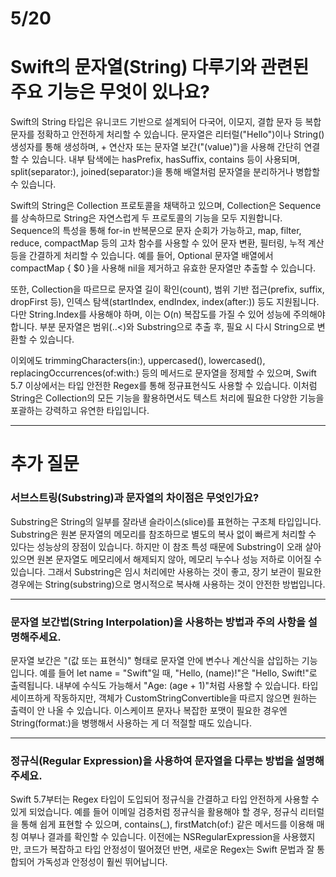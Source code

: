 # 5/20

# Swift의 문자열(String) 다루기와 관련된 주요 기능은 무엇이 있나요?
Swift의 String 타입은 유니코드 기반으로 설계되어 다국어, 이모지, 결합 문자 등 복합 문자를 정확하고 안전하게 처리할 수 있습니다. 문자열은 리터럴("Hello")이나 String() 생성자를 통해 생성하며, + 연산자 또는 문자열 보간("\(value)")을 사용해 간단히 연결할 수 있습니다. 내부 탐색에는 hasPrefix, hasSuffix, contains 등이 사용되며, split(separator:), joined(separator:)을 통해 배열처럼 문자열을 분리하거나 병합할 수 있습니다.

Swift의 String은 Collection 프로토콜을 채택하고 있으며, Collection은 Sequence를 상속하므로 String은 자연스럽게 두 프로토콜의 기능을 모두 지원합니다. Sequence의 특성을 통해 for-in 반복문으로 문자 순회가 가능하고, map, filter, reduce, compactMap 등의 고차 함수를 사용할 수 있어 문자 변환, 필터링, 누적 계산 등을 간결하게 처리할 수 있습니다. 예를 들어, Optional 문자열 배열에서 compactMap { $0 }을 사용해 nil을 제거하고 유효한 문자열만 추출할 수 있습니다.

또한, Collection을 따르므로 문자열 길이 확인(count), 범위 기반 접근(prefix, suffix, dropFirst 등), 인덱스 탐색(startIndex, endIndex, index(after:)) 등도 지원됩니다. 다만 String.Index를 사용해야 하며, 이는 O(n) 복잡도를 가질 수 있어 성능에 주의해야 합니다. 부분 문자열은 범위(..<)와 Substring으로 추출 후, 필요 시 다시 String으로 변환할 수 있습니다.

이외에도 trimmingCharacters(in:), uppercased(), lowercased(), replacingOccurrences(of:with:) 등의 메서드로 문자열을 정제할 수 있으며, Swift 5.7 이상에서는 타입 안전한 Regex를 통해 정규표현식도 사용할 수 있습니다.
이처럼 String은 Collection의 모든 기능을 활용하면서도 텍스트 처리에 필요한 다양한 기능을 포괄하는 강력하고 유연한 타입입니다.

---
# 추가 질문
### 서브스트링(Substring)과 문자열의 차이점은 무엇인가요?
Substring은 String의 일부를 잘라낸 슬라이스(slice)를 표현하는 구조체 타입입니다. Substring은 원본 문자열의 메모리를 참조하므로 별도의 복사 없이 빠르게 처리할 수 있다는 성능상의 장점이 있습니다. 하지만 이 참조 특성 때문에 Substring이 오래 살아 있으면 원본 문자열도 메모리에서 해제되지 않아, 메모리 누수나 성능 저하로 이어질 수 있습니다. 그래서 Substring은 임시 처리에만 사용하는 것이 좋고, 장기 보관이 필요한 경우에는 String(substring)으로 명시적으로 복사해 사용하는 것이 안전한 방법입니다.

---
### 문자열 보간법(String Interpolation)을 사용하는 방법과 주의 사항을 설명해주세요.
문자열 보간은 "\(값 또는 표현식)" 형태로 문자열 안에 변수나 계산식을 삽입하는 기능입니다. 예를 들어 let name = "Swift"일 때, "Hello, \(name)!"은 "Hello, Swift!"로 출력됩니다. 내부에 수식도 가능해서 "Age: \(age + 1)"처럼 사용할 수 있습니다. 타입 세이프하게 작동하지만, 객체가 CustomStringConvertible을 따르지 않으면 원하는 출력이 안 나올 수 있습니다. 이스케이프 문자나 복잡한 포맷이 필요한 경우엔 String(format:)을 병행해서 사용하는 게 더 적절할 때도 있습니다.

---
### 정규식(Regular Expression)을 사용하여 문자열을 다루는 방법을 설명해주세요.
Swift 5.7부터는 Regex 타입이 도입되어 정규식을 간결하고 타입 안전하게 사용할 수 있게 되었습니다. 예를 들어 이메일 검증처럼 정규식을 활용해야 할 경우, 정규식 리터럴을 통해 쉽게 표현할 수 있으며, contains(_), firstMatch(of:) 같은 메서드를 이용해 매칭 여부나 결과를 확인할 수 있습니다. 이전에는 NSRegularExpression을 사용했지만, 코드가 복잡하고 타입 안정성이 떨어졌던 반면, 새로운 Regex는 Swift 문법과 잘 통합되어 가독성과 안정성이 훨씬 뛰어납니다.

